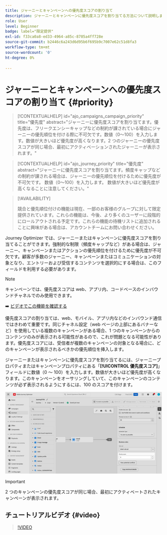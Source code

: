 ```yaml
---
title: ジャーニーとキャンペーンへの優先度スコアの割り当て
description: ジャーニーとキャンペーンに優先度スコアを割り当てる方法について説明します。
role: User
level: Beginner
badge: label="限定提供"
exl-id: f33ca0a8-ed33-4964-a85c-8705a4ff728e
source-git-commit: b2446c6a243d6d95b6f695b9c7007e62c51d8fa3
workflow-type: tm+mt
source-wordcount: '0'
ht-degree: 0%

---
```


# ジャーニーとキャンペーンへの優先度スコアの割り当て {#priority}

>[!CONTEXTUALHELP]
>id="ajo_campaigns_campaign_priority"
>title="優先度"
>abstract="ジャーニーに優先度スコアを割り当てます。優先度は、フリークエンシーキャップなどの制約が課されている場合にジャーニーの優先順位を付ける際に不可欠です。数値（0～100）を入力します。数値が大きいほど優先度が高くなります。2 つのジャーニーの優先度スコアが同じ場合、最初にアクティベーションされたジャーニーが表示されます。"

>[!CONTEXTUALHELP]
>id="ajo_journey_priority"
>title="優先度"
>abstract="ジャーニーに優先度スコアを割り当てます。頻度キャップなどの制約が課される場合は、ジャーニーの優先順位を付けるために優先度が不可欠です。 数値（0～100）を入力します。 数値が大きいほど優先度が高くなることに注意してください。"

>[!AVAILABILITY]
>
>競合と優先順位付けの機能は現在、一部のお客様のグループに対して限定提供されています。これらの機能は、今後、より多くのユーザーに段階的にロールアウトされる予定です。これらの機能の待機リストに追加されることに興味がある場合は、アカウントチームにお問い合わせください。

Journey Optimizer では、ジャーニーまたはキャンペーンに優先度スコアを割り当てることができます。強制的な制限（頻度キャップなど）がある場合は、ジャーニー、キャンペーンまたはアクションの優先順位を付けるために優先度が不可欠です。顧客が多数のジャーニー、キャンペーンまたはコミュニケーションの対象となり、エントリーおよび受信するコンテンツを選択的にする場合は、このフィールドを利用する必要があります。

>[!NOTE]
>
>キャンペーンでは、優先度スコアは web、アプリ内、コードベースのインバウンドチャネルでのみ使用できます。

➡️ [ビデオでこの機能を確認する](#video)

優先度スコアの割り当ては、web、モバイル、アプリ内などのインバウンド通信ではきわめて重要です。同じチャネル設定（web ページの上部にあるバナーなど）を使用している複数のキャンペーンがある場合、1 つのキャンペーンからのコンテンツのみが表示される可能性があるので、これが問題となる可能性があります。優先度スコアには、受信者が複数のキャンペーンの対象となる場合に、どのキャンペーンが表示されるべきかの優先順位を挿入します。

ジャーニーまたはキャンペーンに優先度スコアを割り当てるには、ジャーニープロパティまたはキャンペーンプロパティにある「**[!UICONTROL 優先度スコア]**」フィールドに数値（0 ～ 100）を入力します。数値が大きいほど優先度が高くなります。このキャンペーンをオーサリングしていて、このキャンペーンのコンテンツが必ず表示されるようにするには、100 のスコアを付けます。

![](assets/priority-score.png)

>[!IMPORTANT]
>
>2 つのキャンペーンの優先度スコアが同じ場合、最初にアクティベートされたキャンペーンが表示されます。

## チュートリアルビデオ {#video}

>[!VIDEO](https://video.tv.adobe.com/v/3435529?quality=12)
